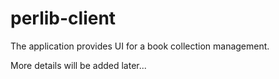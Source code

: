 # perlib-client

The application provides UI for a book collection management.


More details will be added later...